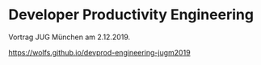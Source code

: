 # Developer Productivity Engineering

Vortrag JUG München am 2.12.2019.

https://wolfs.github.io/devprod-engineering-jugm2019